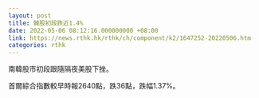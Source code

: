 ```yaml
---
layout: post
title: 韓股初段跌近1.4%
date: 2022-05-06 08:12:16.000000000 +08:00
link: https://news.rthk.hk/rthk/ch/component/k2/1647252-20220506.htm
categories: rthk
---
```


南韓股市初段跟隨隔夜美股下挫。

首爾綜合指數較早時報2640點，跌36點，跌幅1.37%。
